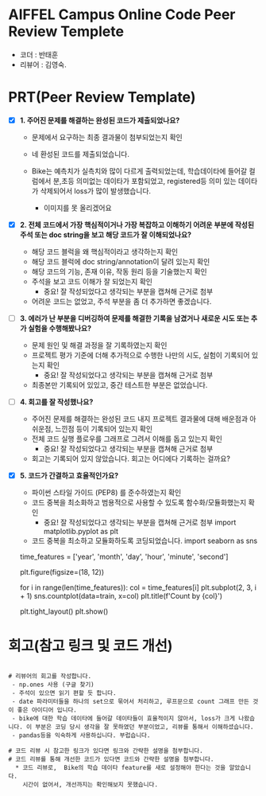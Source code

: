 # AIFFEL Campus Online Code Peer Review Templete
- 코더 : 반태훈
- 리뷰어 : 김영숙.


# PRT(Peer Review Template)
- [X]  **1. 주어진 문제를 해결하는 완성된 코드가 제출되었나요?**
    - 문제에서 요구하는 최종 결과물이 첨부되었는지 확인
    
    * 네 환성된 코드를 제출되었습니다. 
    * Bike는 예측치가 실측치와 많이 다르게 출력되었는데, 
        학습데이타에 들어갈 컬럼에서 분,초등 의미없는 데이타가 포함되었고, registered등 의미 있는 데이타가 삭제되어서
        loss가 많이 발생했습니다. 
        
        - 이미지를 못 올리겠어요
    
- [X]  **2. 전체 코드에서 가장 핵심적이거나 가장 복잡하고 이해하기 어려운 부분에 작성된 
주석 또는 doc string을 보고 해당 코드가 잘 이해되었나요?**
    - 해당 코드 블럭을 왜 핵심적이라고 생각하는지 확인
    - 해당 코드 블럭에 doc string/annotation이 달려 있는지 확인
    - 해당 코드의 기능, 존재 이유, 작동 원리 등을 기술했는지 확인
    - 주석을 보고 코드 이해가 잘 되었는지 확인
        - 중요! 잘 작성되었다고 생각되는 부분을 캡쳐해 근거로 첨부
        
    * 어려운 코드는 없었고, 주석 부분을 좀 더 추가하면 좋겠습니다. 
   
        
- [ ]  **3. 에러가 난 부분을 디버깅하여 문제를 해결한 기록을 남겼거나
새로운 시도 또는 추가 실험을 수행해봤나요?**
    - 문제 원인 및 해결 과정을 잘 기록하였는지 확인
    - 프로젝트 평가 기준에 더해 추가적으로 수행한 나만의 시도, 
    실험이 기록되어 있는지 확인
        - 중요! 잘 작성되었다고 생각되는 부분을 캡쳐해 근거로 첨부
        
    * 최종본만 기록되어 있있고, 중간 테스트한 부분은 없었습니다. 
        
- [ ]  **4. 회고를 잘 작성했나요?**
    - 주어진 문제를 해결하는 완성된 코드 내지 프로젝트 결과물에 대해
    배운점과 아쉬운점, 느낀점 등이 기록되어 있는지 확인
    - 전체 코드 실행 플로우를 그래프로 그려서 이해를 돕고 있는지 확인
        - 중요! 잘 작성되었다고 생각되는 부분을 캡쳐해 근거로 첨부
        
    * 회고는 기록되어 있지 않았습니다. 회고는 어디에다 기록하는 걸까요? 
        
- [X]  **5. 코드가 간결하고 효율적인가요?**
    - 파이썬 스타일 가이드 (PEP8) 를 준수하였는지 확인
    - 코드 중복을 최소화하고 범용적으로 사용할 수 있도록 함수화/모듈화했는지 확인
        - 중요! 잘 작성되었다고 생각되는 부분을 캡쳐해 근거로 첨부
          import matplotlib.pyplot as plt
    
    * 코드 중복을 최소하고 모듈화하도록 코딩되었습니다. 
    import seaborn as sns

    time_features = ['year', 'month', 'day', 'hour', 'minute', 'second']

    plt.figure(figsize=(18, 12))

    for i in range(len(time_features)):
    col = time_features[i]
    plt.subplot(2, 3, i + 1)
    sns.countplot(data=train, x=col)
    plt.title(f'Count by {col}')

    plt.tight_layout()
    plt.show()
        


# 회고(참고 링크 및 코드 개선)
```

# 리뷰어의 회고를 작성합니다.
 - np.ones 사용 (구글 찾기)
 - 주석이 있으면 읽기 편할 듯 합니다. 
 - date 파라미터들을 하나의 set으로 묶어서 처리하고, 루프문으로 count 그래프 만든 것이 좋은 아이디어 입니다. 
 - bike에 대한 학습 데이타에 들어갈 데이타들이 효율적이지 않아서, loss가 크게 나왔습니다. 이 부분은 코딩 당시 생각을 잘 못하였던 부분이었고, 리뷰를 통해서 이해하셨습니다. 
 - pandas등을 익숙하게 사용하십니다. 부럽습니다. 
 
# 코드 리뷰 시 참고한 링크가 있다면 링크와 간략한 설명을 첨부합니다.
# 코드 리뷰를 통해 개선한 코드가 있다면 코드와 간략한 설명을 첨부합니다.
  * 코드 리뷰로,  Bike의 학습 데이타 feature를 새로 설정해야 한다는 것을 알았습니다. 
    시간이 없어서, 개선까지는 확인해보지 못했습니다. 

```
